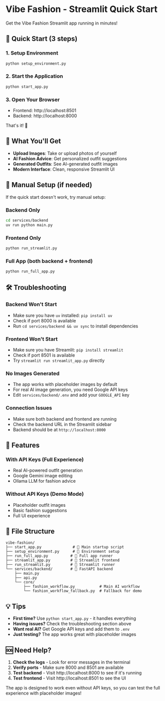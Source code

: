 # Vibe Fashion - Streamlit Quick Start

Get the Vibe Fashion Streamlit app running in minutes!

## 🚀 Quick Start (3 steps)

### 1. Setup Environment
```bash
python setup_environment.py
```

### 2. Start the Application
```bash
python start_app.py
```

### 3. Open Your Browser
- Frontend: http://localhost:8501
- Backend: http://localhost:8000

That's it! 🎉

## 📱 What You'll Get

- **Upload Images**: Take or upload photos of yourself
- **AI Fashion Advice**: Get personalized outfit suggestions
- **Generated Outfits**: See AI-generated outfit images
- **Modern Interface**: Clean, responsive Streamlit UI

## 🔧 Manual Setup (if needed)

If the quick start doesn't work, try manual setup:

### Backend Only
```bash
cd services/backend
uv run python main.py
```

### Frontend Only
```bash
python run_streamlit.py
```

### Full App (both backend + frontend)
```bash
python run_full_app.py
```

## 🛠️ Troubleshooting

### Backend Won't Start
- Make sure you have `uv` installed: `pip install uv`
- Check if port 8000 is available
- Run `cd services/backend && uv sync` to install dependencies

### Frontend Won't Start
- Make sure you have Streamlit: `pip install streamlit`
- Check if port 8501 is available
- Try `streamlit run streamlit_app.py` directly

### No Images Generated
- The app works with placeholder images by default
- For real AI image generation, you need Google API keys
- Edit `services/backend/.env` and add your `GOOGLE_API` key

### Connection Issues
- Make sure both backend and frontend are running
- Check the backend URL in the Streamlit sidebar
- Backend should be at `http://localhost:8000`

## 🎯 Features

### With API Keys (Full Experience)
- Real AI-powered outfit generation
- Google Gemini image editing
- Ollama LLM for fashion advice

### Without API Keys (Demo Mode)
- Placeholder outfit images
- Basic fashion suggestions
- Full UI experience

## 📁 File Structure

```
vibe-fashion/
├── start_app.py              # 🚀 Main startup script
├── setup_environment.py      # 🔧 Environment setup
├── run_full_app.py          # 🔄 Full app runner
├── streamlit_app.py         # 📱 Streamlit frontend
├── run_streamlit.py         # 🎯 Streamlit runner
└── services/backend/        # 🔧 FastAPI backend
    ├── main.py
    ├── api.py
    └── core/
        ├── fashion_workflow.py           # Main AI workflow
        └── fashion_workflow_fallback.py  # Fallback for demo
```

## 💡 Tips

- **First time?** Use `python start_app.py` - it handles everything
- **Having issues?** Check the troubleshooting section above
- **Want real AI?** Get Google API keys and add them to `.env`
- **Just testing?** The app works great with placeholder images

## 🆘 Need Help?

1. **Check the logs** - Look for error messages in the terminal
2. **Verify ports** - Make sure 8000 and 8501 are available
3. **Test backend** - Visit http://localhost:8000 to see if it's running
4. **Test frontend** - Visit http://localhost:8501 to see the UI

The app is designed to work even without API keys, so you can test the full experience with placeholder images!
